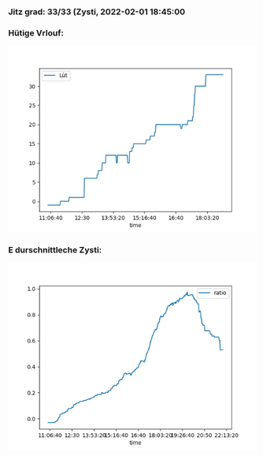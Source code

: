 ### Jitz grad: 33/33 (Zysti, 2022-02-01 18:45:00

### Hütige Vrlouf:
![Graph](Today.png)

### E durschnittleche Zysti:
![Graph](Zysti.png)